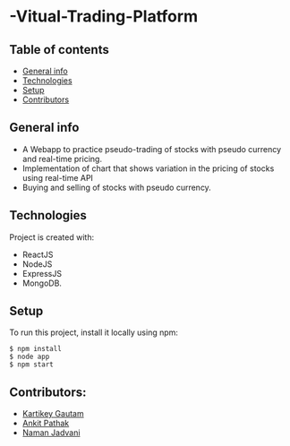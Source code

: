 # -Vitual-Trading-Platform



## Table of contents
* [General info](#general-info)
* [Technologies](#technologies)
* [Setup](#setup)
* [Contributors](#contributors)

## General info
* A Webapp to practice pseudo-trading of stocks with pseudo currency and real-time pricing. 
* Implementation of chart that shows variation in the pricing of stocks using real-time API
* Buying and selling of stocks with pseudo currency.

## Technologies
Project is created with:
* ReactJS
* NodeJS
* ExpressJS
* MongoDB.
	
## Setup
To run this project, install it locally using npm:

```
$ npm install
$ node app
$ npm start
```

## Contributors:

- [Kartikey Gautam](https://github.com/kartikey-gautam14)
- [Ankit Pathak](https://github.com/ankitpathak6199)
- [Naman Jadvani](https://github.com/naman1606)
